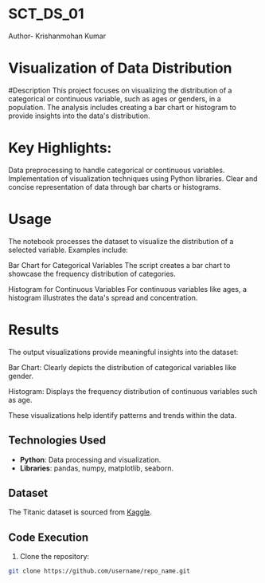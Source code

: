 # SCT_DS_01
Author- Krishanmohan Kumar

# Visualization of Data Distribution
#Description
This project focuses on visualizing the distribution of a categorical or continuous variable, such as ages or genders, in a population. The analysis includes creating a bar chart or histogram to provide insights into the data's distribution.

# Key Highlights:

Data preprocessing to handle categorical or continuous variables.
Implementation of visualization techniques using Python libraries.
Clear and concise representation of data through bar charts or histograms.

# Usage
The notebook processes the dataset to visualize the distribution of a selected variable. Examples include:

Bar Chart for Categorical Variables The script creates a bar chart to showcase the frequency distribution of categories.

Histogram for Continuous Variables For continuous variables like ages, a histogram illustrates the data's spread and concentration.

# Results
The output visualizations provide meaningful insights into the dataset:

Bar Chart: Clearly depicts the distribution of categorical variables like gender.

Histogram: Displays the frequency distribution of continuous variables such as age.

These visualizations help identify patterns and trends within the data.


## Technologies Used

- **Python**: Data processing and visualization.
- **Libraries**: pandas, numpy, matplotlib, seaborn.

## Dataset

The Titanic dataset is sourced from [Kaggle](https://www.kaggle.com).

## Code Execution

1. Clone the repository:

```bash
git clone https://github.com/username/repo_name.git
